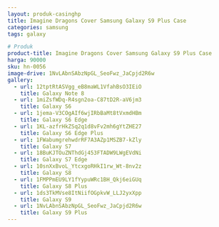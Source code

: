 ```yaml
---
layout: produk-casinghp
title: Imagine Dragons Cover Samsung Galaxy S9 Plus Case
categories: samsung
tags: galaxy

# Produk
product-title: Imagine Dragons Cover Samsung Galaxy S9 Plus Case
harga: 90000
sku: hn-0056
image-drive: 1NvLAbnSAbzNpGL_SeoFwz_JaCpjd2R6w
gallery:
  - url: 12tptRtASVgg_eB8maWL1VfahBsO3IEiO
    title: Galaxy Note 8
  - url: 1miZsfWDq-R4sgn2oa-C87tD2R-aV6jm3
    title: Galaxy S6
  - url: 1jema-V3COgAIf6wjIRbBaMt8tVxmdHBm
    title: Galaxy S6 Edge
  - url: 1KL-azfrHkZSq2q1d8vFv2mh6gYtZHE27
    title: Galaxy S6 Edge Plus
  - url: 1FWabumgrehwdrRF7A3AZp1MSZB7-kZly
    title: Galaxy S7
  - url: 18BuKJTOuZNThdGj453FTADW9LWgEVdNi
    title: Galaxy S7 Edge
  - url: 10snXxBvoL_YtcxgoRHkI1rw_Wt-8nv2z
    title: Galaxy S8
  - url: 1FMPPmEU9LY1fYypuWRc1BH_Qkj6eiGUq
    title: Galaxy S8 Plus
  - url: 1ds3TkMVse8ItNiifOGpkvW_LLJ2yxXpp
    title: Galaxy S9
  - url: 1NvLAbnSAbzNpGL_SeoFwz_JaCpjd2R6w
    title: Galaxy S9 Plus
---
```

